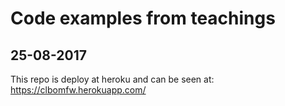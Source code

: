 # Code examples from teachings
## 25-08-2017

This repo is deploy at heroku and can be seen at: https://clbomfw.herokuapp.com/

